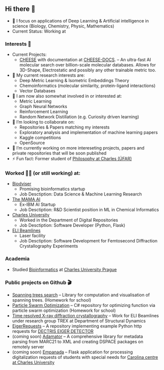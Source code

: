 ## Hi there 👋
- 🧬 I focus on applications of Deep Learning & Artificial intelligence in science (Biology, Chemistry, Physic, Mathematics)
- Current Status: Working at 

### Interests 🤩
- Current Projects:
    - [CHEESE](https://cheese.themama.ai/) with documentation at [CHEESE-DOCS](https://cheese-docs.themama.ai/). – An ultra-fast AI molecular search over billion-scale molecular databases. Allows for 3D-Shape, Electrostatic and possibly any other trainable metric too.
- 🔭 My current research interests are:
    - Deep Metric Learning & Isometric Embeddings Theory
    - Chemoinformatics (molecular similarity, protein-ligand interactions)
    - Vector Databases
- 🦘 I am now also somewhat involved in or interested at:
    - Metric Learning
    - Graph Neural Networks
    - Reinforcement Learning
    - Random Network Distillation (e.g. Curiosity driven learning)
- 👯 I’m looking to collaborate on:
    - Repositories & Papers matching my interests
    - Exploratory analysis and implementation of machine learning papers
    - Kaggle competitions
    - OpenSource
- 💬 I’m currently working on more intereseting projects, papers and private repositories that will be soon published
- ⚡ Fun fact: Former student of [Philosophy at Charles (ÚFAR)](https://ufar.ff.cuni.cz/en/department-2/)
### Worked 🧑‍💼 (or still working) at:
- [Biodviser](https://www.biodviser.com/)
    - Promising bioinformatics startup
    - Job Desctiption: Data Science & Machine Learning Research
- [The MAMA AI](https://themama.ai/)
    - Ex-IBM AI Startup
    - Job Desctiption: R&D Scientist position in ML in Chemical Informatics
- [Charles University](https://cuni.cz/UKEN-1.html)
    - Worked in the Department of Digital Repositories
    - Job Desctiption: Software Developer (Python, Flask)
- [ELI Beamlines](https://www.eli-beams.eu/)
    - Laser facility 
    - Job Desctiption: Software Development for Femtosecond Diffraction Crystallography Experiments

### Academia
- Studied [Bioinformatics](https://bioinformatika.mff.cuni.cz/program/index.en.html) at [Charles University Prague](https://cuni.cz/UKEN-1.html)

### Public projects on Github 🎬 
- [Spanning trees search](https://github.com/lzicar1/Spanning-trees-search) – Library for computation and visualisation of spanning trees. (Homework for school)
- [Particle Swarm Optimization](https://github.com/lzicar1/Particle-Swarm-Optimization) – C# repository for optimizing function via particle swarm optimization (Homework for school)
- [Time resolved X-ray diffraction crystallography](https://github.com/lzicar1/Time-resolved-X-ray-diffraction-crystallography) – Work for ELI Beamlines under research group TREX at Department of Structural Dynamics
- [EigerRequests](https://github.com/lzicar1/EigerRequests) – A repository implementing example Python http requests for [DECTRIS EIGER DETECTOR](https://www.dectris.com/detectors/x-ray-detectors/)
- (coming soon) [Adamator](https://github.com/UKUK-Repository-Dept/adamator-geobibline) – A comprehensive library for metadata parsing from MARC21 to XML and creating DSPACE packages on remotely server
- (coming soon) [Empanada](https://github.com/UKUK-Repository-Dept/empanada) – Flask application for processing digitalization requests of students with special needs for [Carolina centre at Charles University](https://centrumcarolina.cuni.cz/CCENG-1.html)


<!--
**lzicar1/lzicar1** is a ✨ _special_ ✨ repository because its `README.md` (this file) appears on your GitHub profile.

Here are some ideas to get you started:

- 🔭 I’m currently working on ...
- 🌱 I’m currently learning ...
- 👯 I’m looking to collaborate on ...
- 🤔 I’m looking for help with ...
- 💬 Ask me about ...
- 📫 How to reach me: ...
- 😄 Pronouns: ...
- ⚡ Fun fact: ...
-->
